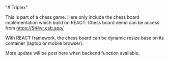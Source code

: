 "# Triplex" 

This is part of a chess game. Here only include the chess board implementation which build on REACT. Chess board demo can be access from https://544yr.csb.app/

With REACT framework, the chess board can be dynamic resize base on its container (laptop or mobile browser).

More update will be post here when backend function available.
